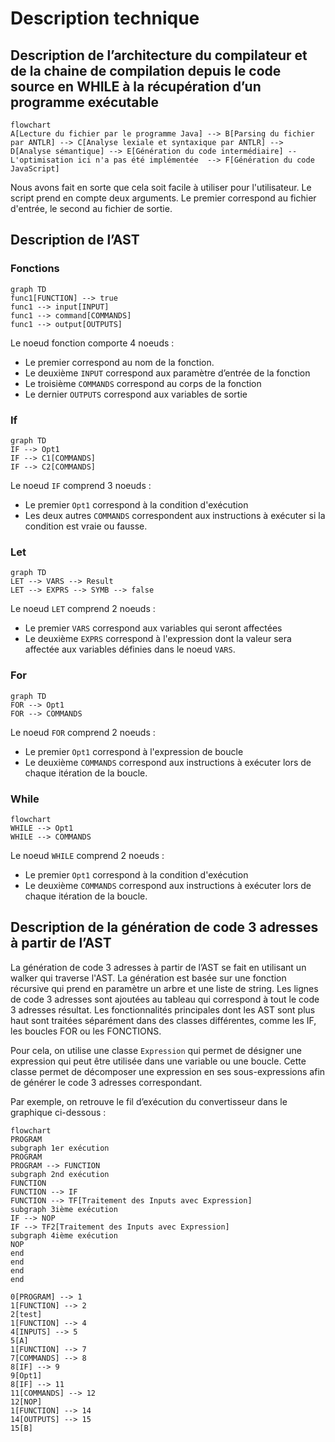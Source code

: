 # Description technique

## Description de l’architecture du compilateur et de la chaine de compilation depuis le code source en WHILE à la récupération d’un programme exécutable

```mermaid
flowchart
A[Lecture du fichier par le programme Java] --> B[Parsing du fichier par ANTLR] --> C[Analyse lexiale et syntaxique par ANTLR] --> D[Analyse sémantique] --> E[Génération du code intermédiaire] -- L'optimisation ici n'a pas été implémentée  --> F[Génération du code JavaScript]
```

Nous avons fait en sorte que cela soit facile à utiliser pour l'utilisateur. Le script prend en compte deux arguments. Le premier correspond au fichier d'entrée, le second au fichier de sortie.

## Description de l’AST

### Fonctions

```mermaid
graph TD
func1[FUNCTION] --> true
func1 --> input[INPUT]
func1 --> command[COMMANDS]
func1 --> output[OUTPUTS]
```

Le noeud fonction comporte 4 noeuds :

- Le premier correspond au nom de la fonction.
- Le deuxième `INPUT` correspond aux paramètre d’entrée de la fonction
- Le troisième `COMMANDS` correspond au corps de la fonction
- Le dernier `OUTPUTS` correspond aux variables de sortie

### If

```mermaid
graph TD
IF --> Opt1
IF --> C1[COMMANDS]
IF --> C2[COMMANDS]
```

Le noeud `IF` comprend 3 noeuds :

- Le premier `Opt1` correspond à la condition d'exécution
- Les deux autres `COMMANDS` correspondent aux instructions à exécuter si la condition est vraie ou fausse.

### Let

```mermaid
graph TD
LET --> VARS --> Result
LET --> EXPRS --> SYMB --> false
```

Le noeud `LET` comprend 2 noeuds :

- Le premier `VARS` correspond aux variables qui seront affectées
- Le deuxième `EXPRS` correspond à l'expression dont la valeur sera affectée aux variables définies dans le noeud `VARS`.

### For

```mermaid
graph TD
FOR --> Opt1
FOR --> COMMANDS
```

Le noeud `FOR` comprend 2 noeuds :

- Le premier `Opt1` correspond à l'expression de boucle
- Le deuxième `COMMANDS` correspond aux instructions à exécuter lors de chaque itération de la boucle.

### While

```mermaid
flowchart
WHILE --> Opt1
WHILE --> COMMANDS
```

Le noeud `WHILE` comprend 2 noeuds :

- Le premier `Opt1` correspond à la condition d'exécution
- Le deuxième `COMMANDS` correspond aux instructions à exécuter lors de chaque itération de la boucle.

## Description de la génération de code 3 adresses à partir de l’AST

La génération de code 3 adresses à partir de l’AST se fait en utilisant un walker qui traverse l'AST. La génération est basée sur une fonction récursive qui prend en paramètre un arbre et une liste de string. Les lignes de code 3 adresses sont ajoutées au tableau qui correspond à tout le code 3 adresses résultat. Les fonctionnalités principales dont les AST sont plus haut sont traitées séparément dans des classes différentes, comme les IF, les boucles FOR ou les FONCTIONS.

Pour cela, on utilise une classe `Expression` qui permet de désigner une expression qui peut être utilisée dans une variable ou une boucle. Cette classe permet de décomposer une expression en ses sous-expressions afin de générer le code 3 adresses correspondant.

Par exemple, on retrouve le fil d’exécution du convertisseur dans le graphique ci-dessous :

```mermaid
flowchart
PROGRAM
subgraph 1er exécution
PROGRAM
PROGRAM --> FUNCTION
subgraph 2nd exécution
FUNCTION
FUNCTION --> IF
FUNCTION --> TF[Traitement des Inputs avec Expression]
subgraph 3ième exécution
IF --> NOP
IF --> TF2[Traitement des Inputs avec Expression]
subgraph 4ième exécution
NOP
end
end
end
end

0[PROGRAM] --> 1
1[FUNCTION] --> 2
2[test]
1[FUNCTION] --> 4
4[INPUTS] --> 5
5[A]
1[FUNCTION] --> 7
7[COMMANDS] --> 8
8[IF] --> 9
9[Opt1]
8[IF] --> 11
11[COMMANDS] --> 12
12[NOP]
1[FUNCTION] --> 14
14[OUTPUTS] --> 15
15[B]
```
